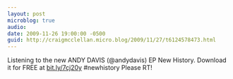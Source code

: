 ```yaml
---
layout: post
microblog: true
audio: 
date: 2009-11-26 19:00:00 -0500
guid: http://craigmcclellan.micro.blog/2009/11/27/t6124578473.html
---
```

Listening to the new ANDY DAVIS (@andydavis) EP New History. Download it for FREE at [bit.ly/7cj20y](http://bit.ly/7cj20y) #newhistory Please RT!
